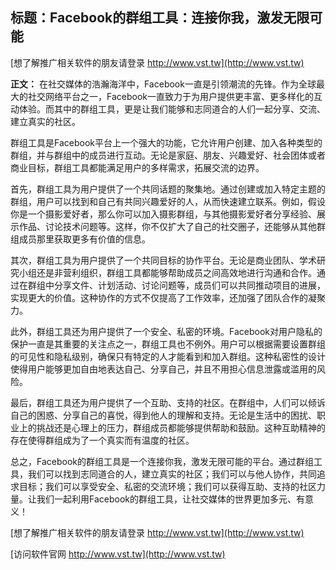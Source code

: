## **标题：Facebook的群组工具：连接你我，激发无限可能**

[想了解推广相关软件的朋友请登录 http://www.vst.tw](http://www.vst.tw)

**正文：**
在社交媒体的浩瀚海洋中，Facebook一直是引领潮流的先锋。作为全球最大的社交网络平台之一，Facebook一直致力于为用户提供更丰富、更多样化的互动体验。而其中的群组工具，更是让我们能够和志同道合的人们一起分享、交流、建立真实的社区。

群组工具是Facebook平台上一个强大的功能，它允许用户创建、加入各种类型的群组，并与群组中的成员进行互动。无论是家庭、朋友、兴趣爱好、社会团体或者商业目标，群组工具都能满足用户的多样需求，拓展交流的边界。

首先，群组工具为用户提供了一个共同话题的聚集地。通过创建或加入特定主题的群组，用户可以找到和自己有共同兴趣爱好的人，从而快速建立联系。例如，假设你是一个摄影爱好者，那么你可以加入摄影群组，与其他摄影爱好者分享经验、展示作品、讨论技术问题等。这样，你不仅扩大了自己的社交圈子，还能够从其他群组成员那里获取更多有价值的信息。

其次，群组工具为用户提供了一个共同目标的协作平台。无论是商业团队、学术研究小组还是非营利组织，群组工具都能够帮助成员之间高效地进行沟通和合作。通过在群组中分享文件、计划活动、讨论问题等，成员们可以共同推动项目的进展，实现更大的价值。这种协作的方式不仅提高了工作效率，还加强了团队合作的凝聚力。

此外，群组工具还为用户提供了一个安全、私密的环境。Facebook对用户隐私的保护一直是其重要的关注点之一，群组工具也不例外。用户可以根据需要设置群组的可见性和隐私级别，确保只有特定的人才能看到和加入群组。这种私密性的设计使得用户能够更加自由地表达自己、分享自己，并且不用担心信息泄露或滥用的风险。

最后，群组工具还为用户提供了一个互助、支持的社区。在群组中，人们可以倾诉自己的困惑、分享自己的喜悦，得到他人的理解和支持。无论是生活中的困扰、职业上的挑战还是心理上的压力，群组成员都能够提供帮助和鼓励。这种互助精神的存在使得群组成为了一个真实而有温度的社区。

总之，Facebook的群组工具是一个连接你我，激发无限可能的平台。通过群组工具，我们可以找到志同道合的人，建立真实的社区；我们可以与他人协作，共同追求目标；我们可以享受安全、私密的交流环境；我们可以获得互助、支持的社区力量。让我们一起利用Facebook的群组工具，让社交媒体的世界更加多元、有意义！

[想了解推广相关软件的朋友请登录 http://www.vst.tw](http://www.vst.tw)


[访问软件官网 http://www.vst.tw](http://www.vst.tw)
